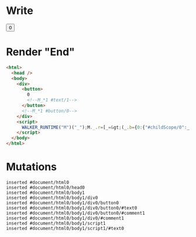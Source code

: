 # Write
  <div><button>0<!--M_*1 #text/1--></button><!--M_*1 #button/0--></div><script>WALKER_RUNTIME("M")("_");M._.r=[_=>(_.b={0:{"#childScope/0":_.a={clickCount:0}},1:_.a}),1,"packages/translator-tags/src/__tests__/fixtures/basic-component/components/counter.marko_0_clickCount",0];M._.w()</script>


# Render "End"
```html
<html>
  <head />
  <body>
    <div>
      <button>
        0
        <!--M_*1 #text/1-->
      </button>
      <!--M_*1 #button/0-->
    </div>
    <script>
      WALKER_RUNTIME("M")("_");M._.r=[_=&gt;(_.b={0:{"#childScope/0":_.a={clickCount:0}},1:_.a}),1,"packages/translator-tags/src/__tests__/fixtures/basic-component/components/counter.marko_0_clickCount",0];M._.w()
    </script>
  </body>
</html>
```

# Mutations
```
inserted #document/html0
inserted #document/html0/head0
inserted #document/html0/body1
inserted #document/html0/body1/div0
inserted #document/html0/body1/div0/button0
inserted #document/html0/body1/div0/button0/#text0
inserted #document/html0/body1/div0/button0/#comment1
inserted #document/html0/body1/div0/#comment1
inserted #document/html0/body1/script1
inserted #document/html0/body1/script1/#text0
```